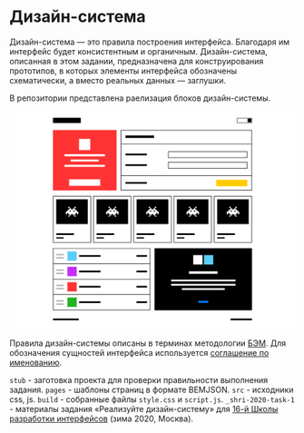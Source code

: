 # Дизайн-система

Дизайн-система — это правила построения интерфейса. Благодаря им интерфейс будет консистентным и органичным.
Дизайн-система, описанная в этом задании, предназначена для конструирования прототипов, в которых элементы интерфейса обозначены схематически, а вместо реальных данных — заглушки.

В репозитории представлена раелизация блоков дизайн-системы.

![пример страницы](page-example.png)

Правила дизайн-системы описаны в терминах методологии [БЭМ](https://ru.bem.info/methodology/key-concepts). Для обозначения сущностей интерфейса используется [соглашение по именованию](https://ru.bem.info/methodology/naming-convention).

`stub` - заготовка проекта для проверки правильности выполнения задания.
`pages` - шаблоны страниц в формате BEMJSON.
`src` - исходники css, js.
`build` - собранные файлы `style.css` и `script.js`.
`_shri-2020-task-1` - материалы задания «Реализуйте дизайн-систему» для [16-й Школы разработки интерфейсов](https://yandex.ru/promo/academy/shri) (зима 2020, Москва).

